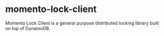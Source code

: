 # momento-lock-client
Momento Lock Client is a general purpose distributed locking library built on top of DynamoDB.
